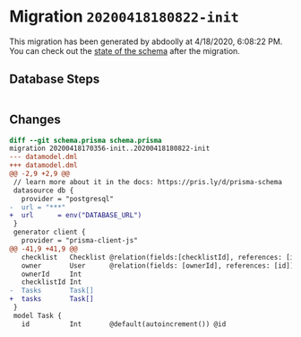 # Migration `20200418180822-init`

This migration has been generated by abdoolly at 4/18/2020, 6:08:22 PM.
You can check out the [state of the schema](./schema.prisma) after the migration.

## Database Steps

```sql

```

## Changes

```diff
diff --git schema.prisma schema.prisma
migration 20200418170356-init..20200418180822-init
--- datamodel.dml
+++ datamodel.dml
@@ -2,9 +2,9 @@
 // learn more about it in the docs: https://pris.ly/d/prisma-schema
 datasource db {
   provider = "postgresql"
-  url = "***"
+  url      = env("DATABASE_URL")
 }
 generator client {
   provider = "prisma-client-js"
@@ -41,9 +41,9 @@
   checklist   Checklist @relation(fields:[checklistId], references: [id])
   owner       User      @relation(fields: [ownerId], references: [id])
   ownerId     Int
   checklistId Int
-  Tasks       Task[]
+  tasks       Task[]
 }
 model Task {
   id          Int       @default(autoincrement()) @id
```


